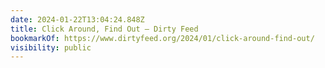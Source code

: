 ```yaml
---
date: 2024-01-22T13:04:24.848Z
title: Click Around, Find Out — Dirty Feed
bookmarkOf: https://www.dirtyfeed.org/2024/01/click-around-find-out/
visibility: public
---
```

